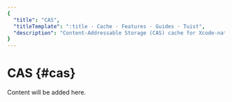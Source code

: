 ```yaml
---
{
  "title": "CAS",
  "titleTemplate": ":title · Cache · Features · Guides · Tuist",
  "description": "Content-Addressable Storage (CAS) cache for Xcode-native projects"
}
---
```

# CAS {#cas}

Content will be added here.
